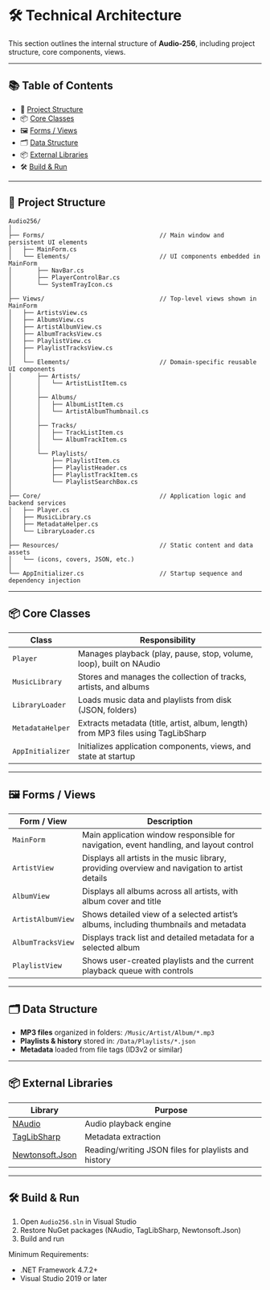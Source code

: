 # 🛠 Technical Architecture

This section outlines the internal structure of **Audio-256**, including project structure, core components, views.

---

## 📚 Table of Contents

- 📁 [Project Structure](#-project-structure)
- 📦 [Core Classes](#-core-classes)
- 🖼 [Forms / Views](#-forms--views)
- 🗂 [Data Structure](#-data-structure)
- 📦 [External Libraries](#-external-libraries)
- 🛠 [Build & Run](#-build--run)

---

## 📁 Project Structure

```plaintext
Audio256/
│
├── Forms/                                // Main window and persistent UI elements
│   ├── MainForm.cs                       
│   └── Elements/                         // UI components embedded in MainForm
│       ├── NavBar.cs                     
│       ├── PlayerControlBar.cs           
│       └── SystemTrayIcon.cs             
│
├── Views/                                // Top-level views shown in MainForm
│   ├── ArtistsView.cs
│   ├── AlbumsView.cs
│   ├── ArtistAlbumView.cs
│   ├── AlbumTracksView.cs
│   ├── PlaylistView.cs
│   ├── PlaylistTracksView.cs
│   │
│   └── Elements/                         // Domain-specific reusable UI components
│       ├── Artists/
│       │   └── ArtistListItem.cs         
│       │
│       ├── Albums/
│       │   ├── AlbumListItem.cs          
│       │   └── ArtistAlbumThumbnail.cs   
│       │
│       ├── Tracks/
│       │   ├── TrackListItem.cs          
│       │   └── AlbumTrackItem.cs         
│       │
│       └── Playlists/
│           ├── PlaylistItem.cs           
│           ├── PlaylistHeader.cs         
│           ├── PlaylistTrackItem.cs      
│           └── PlaylistSearchBox.cs      
│
├── Core/                                 // Application logic and backend services
│   ├── Player.cs                         
│   ├── MusicLibrary.cs                   
│   ├── MetadataHelper.cs                 
│   └── LibraryLoader.cs                  
│
├── Resources/                            // Static content and data assets
│   └── (icons, covers, JSON, etc.)
│
└── AppInitializer.cs                     // Startup sequence and dependency injection
```  

---

## 📦 Core Classes

| Class | Responsibility |
|-------|----------------|
| `Player` | Manages playback (play, pause, stop, volume, loop), built on NAudio |
| `MusicLibrary` | Stores and manages the collection of tracks, artists, and albums |
| `LibraryLoader` | Loads music data and playlists from disk (JSON, folders) |
| `MetadataHelper` | Extracts metadata (title, artist, album, length) from MP3 files using TagLibSharp |
| `AppInitializer` | Initializes application components, views, and state at startup |

---

## 🖼 Forms / Views

| Form / View | Description |
|-------------|-------------|
| `MainForm` | Main application window responsible for navigation, event handling, and layout control |
| `ArtistView` | Displays all artists in the music library, providing overview and navigation to artist details |
| `AlbumView` | Displays all albums across all artists, with album cover and title |
| `ArtistAlbumView` | Shows detailed view of a selected artist’s albums, including thumbnails and metadata |
| `AlbumTracksView` | Displays track list and detailed metadata for a selected album |
| `PlaylistView` | Shows user-created playlists and the current playback queue with controls |

---

## 🗂 Data Structure

- **MP3 files** organized in folders: `/Music/Artist/Album/*.mp3`
- **Playlists & history** stored in: `/Data/Playlists/*.json`
- **Metadata** loaded from file tags (ID3v2 or similar)

---

## 📦 External Libraries

| Library | Purpose |
|--------|---------|
| [NAudio](https://github.com/naudio/NAudio) | Audio playback engine |
| [TagLibSharp](https://github.com/mono/taglib-sharp) | Metadata extraction |
| [Newtonsoft.Json](https://www.newtonsoft.com/json) | Reading/writing JSON files for playlists and history |

---

## 🛠 Build & Run

1. Open `Audio256.sln` in Visual Studio
2. Restore NuGet packages (NAudio, TagLibSharp, Newtonsoft.Json)
3. Build and run

Minimum Requirements:
- .NET Framework 4.7.2+
- Visual Studio 2019 or later